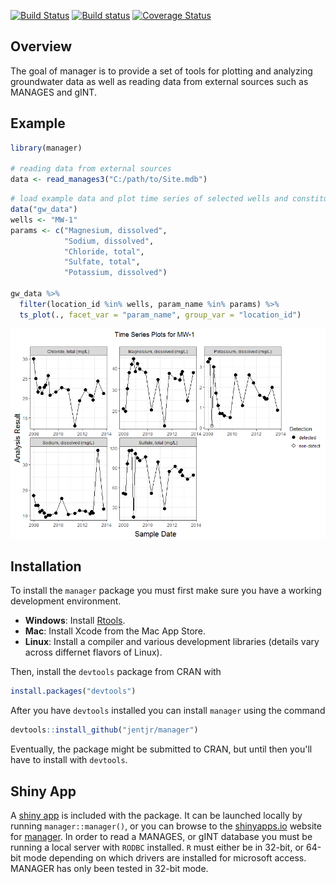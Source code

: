 <!-- README.md is generated from README.Rmd. Please edit that file -->
[![Build Status](https://travis-ci.org/jentjr/manager.svg?branch=master)](https://travis-ci.org/jentjr/manager) [![Build status](https://ci.appveyor.com/api/projects/status/wmatiqqb5e8v01lp/branch/master?svg=true)](https://ci.appveyor.com/project/jentjr/manager/branch/master) [![Coverage Status](https://img.shields.io/codecov/c/github/jentjr/manager/master.svg)](https://codecov.io/github/jentjr/manager?branch=master)

Overview
--------

The goal of manager is to provide a set of tools for plotting and analyzing groundwater data as well as reading data from external sources such as MANAGES and gINT.

Example
-------

``` r
library(manager)

# reading data from external sources
data <- read_manages3("C:/path/to/Site.mdb")
```

``` r
# load example data and plot time series of selected wells and constituents
data("gw_data")
wells <- "MW-1"
params <- c("Magnesium, dissolved", 
            "Sodium, dissolved", 
            "Chloride, total", 
            "Sulfate, total", 
            "Potassium, dissolved")

gw_data %>%
  filter(location_id %in% wells, param_name %in% params) %>%
  ts_plot(., facet_var = "param_name", group_var = "location_id")
```

![](README-unnamed-chunk-3-1.png)

Installation
------------

To install the `manager` package you must first make sure you have a working development environment.

-   **Windows**: Install [Rtools](http://cran.r-project.org/bin/windows/Rtools/).
-   **Mac**: Install Xcode from the Mac App Store.
-   **Linux**: Install a compiler and various development libraries (details vary across differnet flavors of Linux).

Then, install the `devtools` package from CRAN with

``` r
install.packages("devtools")
```

After you have `devtools` installed you can install `manager` using the command

``` r
devtools::install_github("jentjr/manager")
```

Eventually, the package might be submitted to CRAN, but until then you'll have to install with `devtools`.

Shiny App
---------

A [shiny app](http://shiny.rstudio.com) is included with the package. It can be launched locally by running `manager::manager()`, or you can browse to the [shinyapps.io](http://shinyapps.io) website for [manager](http://jentjr.shinyapps.io/manager). In order to read a MANAGES, or gINT database you must be running a local server with `RODBC` installed. `R` must either be in 32-bit, or 64-bit mode depending on which drivers are installed for microsoft access. MANAGER has only been tested in 32-bit mode.
